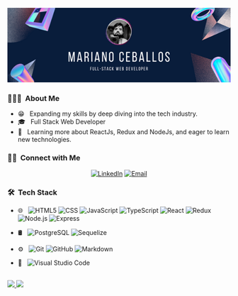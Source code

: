 ![Header](/Mariano-ceballos.png)

<h3> 👨🏻‍💻 &nbsp;About Me </h3>

- 😁 &nbsp; Expanding my skills by deep diving into the tech industry.
- 🎓 &nbsp; Full Stack Web Developer
- 🌱 &nbsp; Learning more about ReactJs, Redux and NodeJs, and eager to learn new technologies.

<h3> 🤝🏻 &nbsp;Connect with Me </h3>

<p align="center">
<a href="https://www.linkedin.com/in/mariano-ceballos/"><img alt="LinkedIn" src="https://img.shields.io/badge/LinkedIn-Mariano%20Ceballos-blue?style=flat-square&logo=linkedin"></a>
<a href="mailto:nanoceballostorres@gmail.com"><img alt="Email" src="https://img.shields.io/badge/Email-nanoceballostorres@gmail.com-blue?style=flat-square&logo=Gmail"></a>
</p>

<h3> 🛠 &nbsp;Tech Stack</h3>

- 🌐 &nbsp;
  ![HTML5](https://img.shields.io/badge/-HTML5-696969?style=flat&logo=HTML5)
  ![CSS](https://img.shields.io/badge/-CSS-696969?style=flat&logo=CSS3&logoColor=1572B6)
  ![JavaScript](https://img.shields.io/badge/-JavaScript-696969?style=flat&logo=javascript)
  ![TypeScript](https://img.shields.io/badge/-TypeScript-696969?style=flat&logo=typescript)
  ![React](https://img.shields.io/badge/-React-696969?style=flat&logo=react)
  ![Redux](https://img.shields.io/badge/-Redux-696969?style=flat&logo=redux)
  ![Node.js](https://img.shields.io/badge/-Node.js-696969?style=flat&logo=node.js)
  ![Express](https://img.shields.io/badge/-Express-696969?style=flat&logo=express)
  
  
- 🛢 &nbsp;
  ![PostgreSQL](https://img.shields.io/badge/-PostgreSQL-696969?style=flat&logo=postgreSQL)
  ![Sequelize](https://img.shields.io/badge/-Sequelize-696969?style=flat&logo=Sequelize)
  
- ⚙️ &nbsp;
  ![Git](https://img.shields.io/badge/-Git-696969?style=flat&logo=git)
  ![GitHub](https://img.shields.io/badge/-GitHub-696969?style=flat&logo=github)
  ![Markdown](https://img.shields.io/badge/-Markdown-696969?style=flat&logo=markdown)
  
- 🔧 &nbsp;
  ![Visual Studio Code](https://img.shields.io/badge/-Visual%20Studio%20Code-696969?style=flat&logo=visual-studio-code&logoColor=007ACC)

<br/>

<a href="https://github.com/MarianoCeballos">
  <img height="180em" src="https://github-readme-stats.vercel.app/api?username=MarianoCeballos&theme=buefy&show_icons=true" />
  <img height="180em" src="https://github-readme-stats.vercel.app/api/top-langs/?username=MarianoCeballos&theme=buefy&layout=compact" />
</a>

<br/>




